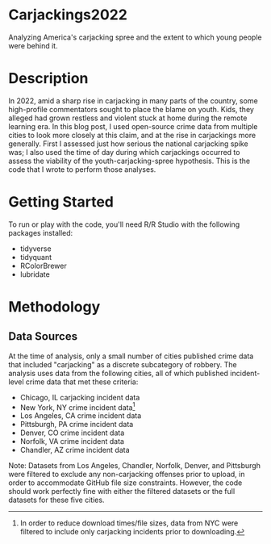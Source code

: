 # Carjackings2022
Analyzing America's carjacking spree and the extent to which young people were behind it.

# Description
In 2022, amid a sharp rise in carjacking in many parts of the country, some high-profile commentators sought to place the blame on youth. Kids, they alleged had grown restless and violent stuck at home during the remote learning era. In this blog post, I used open-source crime data from multiple cities to look more closely at this claim, and at the rise in carjackings more generally. First I assessed just how serious the national carjacking spike was; I also used the time of day during which carjackings occurred to assess the viability of the youth-carjacking-spree hypothesis. This is the code that I wrote to perform those analyses.

# Getting Started
To run or play with the code, you'll need R/R Studio with the following packages installed:
- tidyverse
- tidyquant
- RColorBrewer
- lubridate

# Methodology

## Data Sources
At the time of analysis, only a small number of cities published crime data that included "carjacking" as a discrete subcategory of robbery. The analysis uses data from the following cities, all of which published incident-level crime data that met these criteria:
- Chicago, IL carjacking incident data
- New York, NY crime incident data[^1]
- Los Angeles, CA crime incident data
- Pittsburgh, PA crime incident data
- Denver, CO crime incident data
- Norfolk, VA crime incident data
- Chandler, AZ crime incident data

[^1]: In order to reduce download times/file sizes, data from NYC were filtered to include only carjacking incidents prior to downloading.

Note: Datasets from Los Angeles, Chandler, Norfolk, Denver, and Pittsburgh were filtered to exclude any non-carjacking offenses prior to upload, in order to accommodate GitHub file size constraints. However, the code should work perfectly fine with either the filtered datasets or the full datasets for these five cities.
